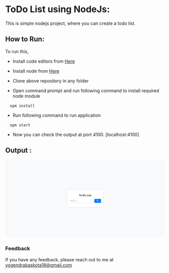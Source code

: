 
# ToDo List using NodeJs:

This is simple nodejs project, where you can create a todo list.

## How to Run:
To run this, 
- Install code editors from [Here](https://code.visualstudio.com/download)
- Install node from [Here](https://nodejs.org/en/download/prebuilt-installer/current) 
 
- Clone above repository in any folder 


- Open command prompt and run following command to install required node module
```https 
  npm install
``` 
- Run following command to run application
```https
  npm start

```

- Now you can check the output at port 4100. 
    [localhost:4100]

 

## Output :
<img src="output.png" />

### Feedback

If you have any feedback, please reach out to me at yogendrabaskota18@gmail.com 




